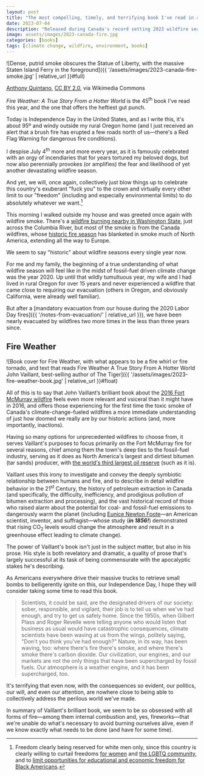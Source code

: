 ```yaml
---
layout: post
title: "The most compelling, timely, and terrifying book I've read in a long time"
date: 2023-07-04
description: "Released during Canada's record setting 2023 wildfire season, John Vaillant’s <cite>Fire Weather: A True Story From a Hotter World</cite> (about a 2016 fire in Fort McMurray, Alberta, and the many combustive factors that led to it), is among the most compelling and well-written books I've read in a long time."
image: assets/images/2023-canada-fire.jpg
categories: [books]
tags: [climate change, wildfire, environment, books]
---
```


![Dense, putrid smoke obscures the Statue of Liberty, with the massive Staten Island Ferry in the foreground]({{ '/assets/images/2023-canada-fire-smoke.jpg' | relative_url }}#full)
<figcaption><a href="https://commons.wikimedia.org/wiki/File:Quebec_Canada_Wildfire_Smoke_Consumes_New_Jersey_and_New_York_City_June_7_2023_-_52959378738.jpg">Anthony Quintano</a>, <a href="https://creativecommons.org/licenses/by/2.0">CC BY 2.0</a>, via Wikimedia Commons</figcaption>

<cite>Fire Weather: A True Story From a Hotter World</cite> is the 45<sup>th</sup> book I've read this year, and the one that offers the heftiest gut punch.

Today is Independence Day in the United States, and as I write this, it's about 95º and windy outside my rural Oregon home (and I just received an alert that a brush fire has erupted a few roads north of us—there's a Red Flag Warning for dangerous fire conditions). 

I despise July 4<sup>th</sup> more and more every year, as it is famously celebrated with an orgy of incendiaries that for years tortured my beloved dogs, but now also perennially provokes (or amplifies) the fear and likelihood of yet another devastating wildfire season. 

And yet, we will, once again, collectively just blow things up to celebrate this country's exuberant "fuck you" to the crown and virtually every other limit to our "freedom" (including and especially environmental limits) to do absolutely whatever we want.[^1]

[^1]: Freedom clearly being reserved for white men only, since this country is clearly willing to curtail freedoms [for women](https://www.npr.org/2022/06/24/1102305878/supreme-court-abortion-roe-v-wade-decision-overturn) and [the LGBTQ community](https://www.nytimes.com/live/2023/06/30/us/gay-rights-free-speech-supreme-court), and to [limit opportunities for educational and economic freedom for Black Americans](https://www.npr.org/2023/06/29/1181138066/affirmative-action-supreme-court-decision).

This morning I walked outside my house and was greeted once again with wildfire smoke. There's a [wildfire burning nearby in Washington State](https://www.oregonlive.com/wildfires/2023/07/wildfire-across-from-hood-river-burns-over-530-acres-with-no-containment-so-far-officials-say.html), just across the Columbia River, but most of the smoke is from the Canada wildfires, whose [historic fire season](https://www.nytimes.com/article/canada-wildfires-what-to-know.html) has blanketed in smoke much of North America, extending all the way to Europe.

We seem to say "historic" about wildfire seasons every single year now.

For me and my family, the beginning of a true understanding of what wildfire season will feel like in the midst of fossil-fuel driven climate change was the year 2020. Up until that wildly tumultuous year, my wife and I had lived in rural Oregon for over 15 years and never experienced a wildfire that came close to requiring our evacuation (others in Oregon, and obviously California, were already well familiar).

But after a [mandatory evacuation from our house during the 2020 Labor Day fires]({{ '/notes-from-evacuation/' | relative_url }}), we have been nearly evacuated by wildfires two more times in the less than three years since.

## Fire Weather

![Book cover for Fire Weather, with what appears to be a fire whirl or fire tornado, and text that reads Fire Weather A True Story From A Hotter World John Vaillant, best-selling author of The Tiger]({{ '/assets/images/2023-fire-weather-book.jpg' | relative_url }}#float)

All of this is to say that John Vaillant’s brilliant book about the [2016 Fort McMurray wildfire](https://en.wikipedia.org/wiki/2016_Fort_McMurray_wildfire) feels even more relevant and vsiceral than it might have in 2016, and offers those experiencing for the first time the toxic smoke of Canada's climate-change-fueled wildfires a more immediate understanding of just how doomed we really are by our historic actions (and, more importantly, inactions).

Having so many options for unprecedented wildfires to choose from, it serves Vaillant's purposes to focus primarily on the Fort McMurray fire for several reasons, chief among them the town's deep ties to the fossil-fuel industry, serving as it does as North America's largest and dirtiest bitumen (tar sands) producer, with [the world's third largest oil reserve](https://www.nationalgeographic.com/environment/article/alberta-canadas-tar-sands-is-growing-but-indigenous-people-fight-back) (such as it is).

Vaillant uses this irony to investigate and convey the deeply symbiotic relationship between humans and fire, and to describe in detail wildfire behavior in the 21<sup>st</sup> Century, the history of petroleum extraction in Canada (and specifically, the difficulty, inefficiency, and prodigious pollution of bitumen extraction and processing), and the vast historical record of those who raised alarm about the potential for coal- and fossil-fuel emissions to dangerously warm the planet (including [Eunice Newton Foote](https://en.wikipedia.org/wiki/Eunice_Newton_Foote)—an American scientist, inventor, and suffragist—whose study (_**in 1856!**_) demonstrated that rising CO<sub>2</sub> levels would change the atmosphere and result in a greenhouse effect leading to climate change).

The power of Vaillant's book isn't just in the subject matter, but also in his prose. His style is both revelatory and dramatic, a quality of prose that's largely successful at its task of being commensurate with the apocalyptic stakes he's describing.

As Americans everywhere drive their massive trucks to retrieve small bombs to belligerently ignite on this, our Independence Day, I hope they will consider taking some time to read this book.

> Scientists, it could be said, are the designated drivers of our society: sober, responsible, and vigilant, their job is to tell us when we've had enough, and try to get us safely home. Since the 1950s, when Gilbert Plass and Roger Revelle were telling anyone who would listen that business as usual would have catastrophic consequences, climate scientists have been waving at us from the wings, politely saying, "Don't you think you've had enough?" Nature, in its way, has been waving, too: where there's fire there's smoke, and where there's smoke there's carbon dioxide. Our civilization, our engines, and our markets are not the only things that have been supercharged by fossil fuels. Our atmosphere is a weather engine, and it has been supercharged, too.

It's terrifying that even now, with the consequences so evident, our politics, our will, and even our attention, are nowhere close to being able to collectively address the perilous world we've made.

In summary of Vaillant's brilliant book, we seem to be so obsessed with all forms of fire—among them internal combustion and, yes, fireworks—that we're unable do what's necessary to avoid burning ourselves alive, even if we know exactly what needs to be done (and have for some time).

